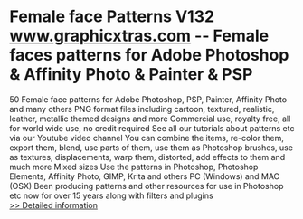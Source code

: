 # Female face Patterns V132<br />www.graphicxtras.com -- Female faces patterns for Adobe Photoshop & Affinity Photo & Painter & PSP
50 Female face patterns for Adobe Photoshop, PSP, Painter, Affinity Photo and many others
PNG format files including cartoon, textured, realistic, leather, metallic themed designs and more
Commercial use, royalty free, all for world wide use, no credit required
See all our tutorials about patterns etc via our Youtube video channel
You can combine the items, re-color them, export them, blend, use parts of them, use them as Photoshop brushes, use as textures, displacements, warp them, distorted, add effects to them and much more
Mixed sizes
Use the patterns in Photoshop, Photoshop Elements, Affinity Photo, GIMP, Krita and others
PC (Windows) and MAC (OSX)
Been producing patterns and other resources for use in Photoshop etc now for over 15 years along with filters and plugins<br />[>> Detailed information](https://secure.shareit.com/shareit/product.html?productid=300670876&affiliateid=200057808)